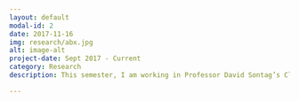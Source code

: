 ```yaml
---
layout: default
modal-id: 2
date: 2017-11-16
img: research/abx.jpg
alt: image-alt
project-date: Sept 2017 - Current
category: Research
description: This semester, I am working in Professor David Sontag’s Clinical Machine Learning Group on antibiotic resistance. Antibiotic resistance is a major concern for humanity, and just this year, a woman died due to an infection resistant to all available antibiotics in the U.S.[4] When doctors prescribe patients with antibiotics, however, they often must do so before any lab reports come back about the patient’s resistance profile. The goal of my research is to develop a machine learning and statistical model for predicting antibiotic resistance. By reducing the chance that a doctor prescribes an antibiotic that the patient is already resistant to, we could make a difference in the life or death of the patient.

---
```

